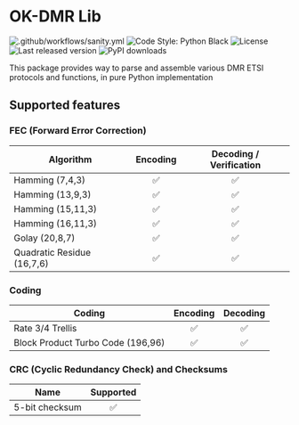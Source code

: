 # OK-DMR Lib

![.github/workflows/sanity.yml](https://img.shields.io/github/workflow/status/OK-DMR/ok-dmrlib/Sanity?style=flat-square)
![Code Style: Python Black](https://img.shields.io/badge/code%20style-black-000000.svg?style=flat-square)
![License](https://img.shields.io/github/license/OK-DMR/ok-dmrlib?style=flat-square)
![Last released version](https://img.shields.io/pypi/v/ok-dmrlib?style=flat-square)
![PyPI downloads](https://img.shields.io/pypi/v/ok-dmrlib?style=flat-square)

This package provides way to parse and assemble various DMR ETSI protocols and functions, in pure Python implementation

## Supported features

### FEC (Forward Error Correction)

| Algorithm                  | Encoding | Decoding / Verification |
|----------------------------|:--------:|:-----------------------:|
| Hamming (7,4,3)            |    ✅     |            ✅            |
| Hamming (13,9,3)           |    ✅     |            ✅            |
| Hamming (15,11,3)          |    ✅     |            ✅            |
| Hamming (16,11,3)          |    ✅     |            ✅            |
| Golay (20,8,7)             |    ✅     |            ✅            |
| Quadratic Residue (16,7,6) |    ✅     |            ✅            |

### Coding

| Coding                            |  Encoding  |  Decoding  |
|-----------------------------------|:----------:|:----------:|
| Rate 3/4 Trellis                  |     ✅      |     ✅      |
| Block Product Turbo Code (196,96) |     ✅      |     ✅      |

### CRC (Cyclic Redundancy Check) and Checksums

| Name           | Supported |
|----------------|:---------:|
| 5-bit checksum |     ✅     | 